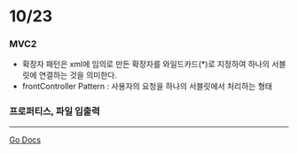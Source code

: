 10/23
===

### MVC2

* 확장자 패턴은 xml에 임의로 만든 확장자를 와일드카드(*)로 지정하여 하나의 서블릿에 연결하는 것을 의미한다.
* frontController Pattern : 사용자의 요청을 하나의 서블릿에서 처리하는 형태

### 프로퍼티스, 파일 입출력

---
[Go Docs](https://github.com/MristerWing/PrivateProject/tree/master/5.MVC/Docs)